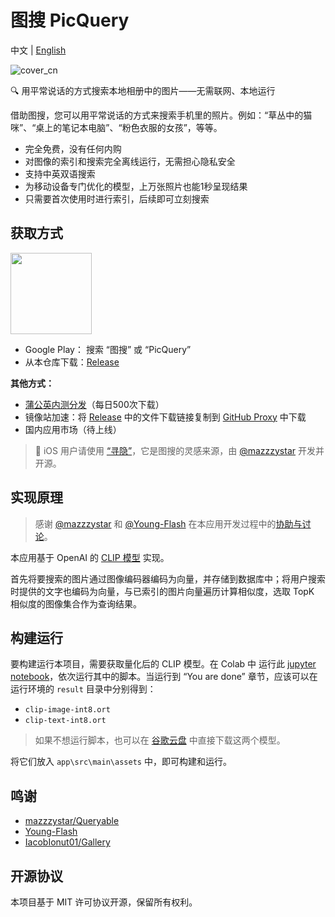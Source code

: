 # 图搜 PicQuery

中文 | [English](README.md)

![cover_cn](assets/cover_cn.jpg)

🔍 用平常说话的方式搜索本地相册中的图片——无需联网、本地运行

借助图搜，您可以用平常说话的方式来搜索手机里的照片。例如：“草丛中的猫咪”、“桌上的笔记本电脑”、“粉色衣服的女孩”，等等。

- 完全免费，没有任何内购
- 对图像的索引和搜索完全离线运行，无需担心隐私安全
- 支持中英双语搜索
- 为移动设备专门优化的模型，上万张照片也能1秒呈现结果
- 只需要首次使用时进行索引，后续即可立刻搜索

## 获取方式

<a href='https://play.google.com/store/apps/details?id=me.grey.picquery&pcampaignid=pcampaignidMKT-Other-global-all-co-prtnr-py-PartBadge-Mar2515-1'><img style="width:130px" src='./assets/google-play-badge-cn.png'/></a> 

- Google Play： 搜索 “图搜” 或 “PicQuery”
- 从本仓库下载：[Release](https://github.com/greyovo/PicQuery/releases)

**其他方式：**

- [蒲公英内测分发](https://www.pgyer.com/picquery)（每日500次下载）
- 镜像站加速：将 [Release](https://github.com/greyovo/PicQuery/releases) 中的文件下载链接复制到 [GitHub Proxy](https://ghproxy.com/) 中下载
- 国内应用市场（待上线）

> 🍎 iOS 用户请使用 [“寻隐”](https://apps.apple.com/cn/app/寻隐-用句子描述找照片/id1664361663)，它是图搜的灵感来源，由 [@mazzzystar](https://github.com/mazzzystar) 开发并开源。



## 实现原理

> 感谢 [@mazzzystar](https://github.com/mazzzystar) 和 [@Young-Flash](https://github.com/Young-Flash) 在本应用开发过程中的[协助与讨论](https://github.com/mazzzystar/Queryable/issues/12)。

本应用基于 OpenAI 的 [CLIP 模型](https://github.com/openai/CLIP) 实现。

首先将要搜索的图片通过图像编码器编码为向量，并存储到数据库中；将用户搜索时提供的文字也编码为向量，与已索引的图片向量遍历计算相似度，选取 TopK 相似度的图像集合作为查询结果。



## 构建运行

要构建运行本项目，需要获取量化后的 CLIP 模型。在 Colab 中 运行此 [jupyter notebook](https://colab.research.google.com/drive/1bW1aMg0er1T4aOcU5pCNYVgmVzBJ4-x4#scrollTo=hPscj2wlZlHb)，依次运行其中的脚本。当运行到 “You are done” 章节，应该可以在运行环境的 `result` 目录中分别得到：

- `clip-image-int8.ort`
- `clip-text-int8.ort`

> 如果不想运行脚本，也可以在 [谷歌云盘](https://drive.google.com/drive/folders/1VHgEvYyKsiVte8-lywD8qS8SfgcvMc3z?usp=drive_link) 中直接下载这两个模型。

将它们放入 `app\src\main\assets` 中，即可构建和运行。




## 鸣谢

- [mazzzystar/Queryable](https://github.com/mazzzystar/Queryable)
- [Young-Flash](https://github.com/Young-Flash)
- [IacobIonut01/Gallery](https://github.com/IacobIonut01/Gallery)



## 开源协议

本项目基于 MIT 许可协议开源，保留所有权利。
